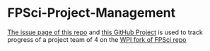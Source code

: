 # FPSci-Project-Management

[The issue page of this repo](https://github.com/GP2P/FPSci-Project-Management/issues) and [this GitHub Project](https://github.com/users/GP2P/projects/3) is used to track progress of a project team of 4 on the [WPI fork of FPSci repo](https://github.com/WPI-FPSci-Projects/FPSci)
